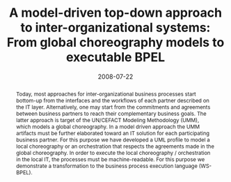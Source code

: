 ---
abstract: Today, most approaches for inter-organizational business processes start
  bottom-up from the interfaces and the workflows of each partner described on the
  IT layer. Alternatively, one may start from the commitments and agreements between
  business partners to reach their complementary business goals. The latter approach
  is target of the UN/CEFACT Modeling Methodology (UMM), which models a global choreography.
  In a model driven approach the UMM artifacts must be further elaborated toward an
  IT solution for each participating business partner. For this purpose we have developed
  a UML profile to model a local choreography or an orchestration that respects the
  agreements made in the global choreography. In order to execute the local choreography
  / orchestration in the local IT, the processes must be machine-readable. For this
  purpose we demonstrate a transformation to the business process execution language
  (WS-BPEL).
authors:
- Birgit Hofreiter
- Christian Huemer
date: '2008-07-22'
featured: false
links:
- name: Publik
  url: https://publik.tuwien.ac.at/showentry.php?ID=166333&lang=2
publication_types:
- '1'
publishDate: '2008-07-22'
title: 'A model-driven top-down approach to inter-organizational systems: From global
  choreography models to executable BPEL'
url_pdf: http://publik.tuwien.ac.at/files/PubDat_166333.pdf
---